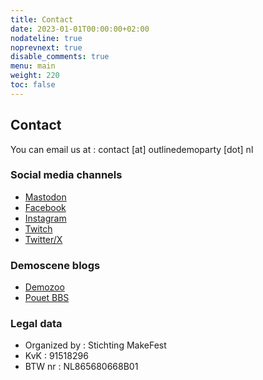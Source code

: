 ```yaml
---
title: Contact
date: 2023-01-01T00:00:00+02:00
nodateline: true
noprevnext: true
disable_comments: true
menu: main
weight: 220
toc: false
---
```


## Contact

You can email us at : contact [at] outlinedemoparty [dot] nl

### Social media channels

* [Mastodon](https://graphics.social/@outline)
* [Facebook](https://www.facebook.com/outlinedemoparty)
* [Instagram](https://www.instagram.com/outline_demoparty/)
* [Twitch](https://www.twitch.tv/outlinedemoparty)
* [Twitter/X](https://twitter.com/OutlineParty)
<!-- https://www.youtube.com/@Outlinedemoparty-->

### Demoscene blogs

* [Demozoo](https://demozoo.org/parties/4889/)
* [Pouet BBS](https://www.pouet.net/party.php?which=652)

### Legal data

* Organized by : Stichting MakeFest
* KvK : 91518296
* BTW nr : NL865680668B01
